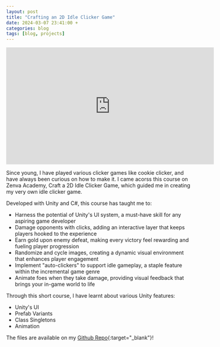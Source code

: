 ```yaml
---
layout: post
title: "Crafting an 2D Idle Clicker Game"
date: 2024-03-07 23:41:00 +
categories: blog
tags: [blog, projects]
---
```


<iframe width="560" height="315" src="https://www.youtube.com/embed/iLeVX-cDGEo?si=alWe3nGZ3nQIyYjf" title="YouTube video player" frameborder="0" allow="accelerometer; autoplay; clipboard-write; encrypted-media; gyroscope; picture-in-picture; web-share" allowfullscreen></iframe>

Since young, I have played various clicker games like cookie clicker, and have always been curious on how to make it. I came acorss this course on Zenva Academy, Craft a 2D Idle Clicker Game, which guided me in creating my very own idle clicker game.

Developed with Unity and C#, this course has taught me to:

- Harness the potential of Unity's UI system, a must-have skill for any aspiring game developer
- Damage opponents with clicks, adding an interactive layer that keeps players hooked to the experience
- Earn gold upon enemy defeat, making every victory feel rewarding and fueling player progression
- Randomize and cycle images, creating a dynamic visual environment that enhances player engagement
- Implement "auto-clickers" to support idle gameplay, a staple feature within the incremental game genre
- Animate foes when they take damage, providing visual feedback that brings your in-game world to life

Through this short course, I have learnt about various Unity features:

- Unity's UI
- Prefab Variants
- Class Singletons
- Animation

The files are available on my [Github Repo](https://github.com/kailermai/IdleClickerGame){:target="\_blank"}!
